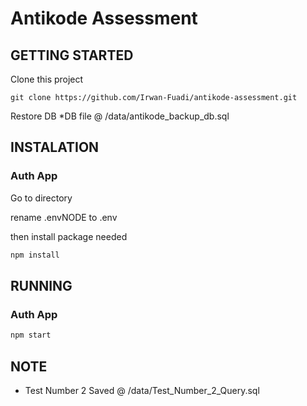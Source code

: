 # Antikode Assessment

## GETTING STARTED

Clone this project
```
git clone https://github.com/Irwan-Fuadi/antikode-assessment.git
```
Restore DB
*DB file @ /data/antikode_backup_db.sql

## INSTALATION

### Auth App

Go to directory

rename .envNODE to .env

then install package needed

```bash
npm install
```

## RUNNING

### Auth App

```bash
npm start
```

## NOTE
* Test Number 2 Saved @ /data/Test_Number_2_Query.sql